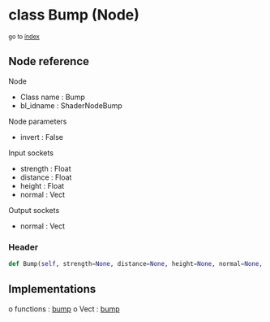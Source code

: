 # class Bump (Node)

<sub>go to [index](/docs/index.md)</sub>

## Node reference

Node
 - Class name : Bump
 - bl_idname : ShaderNodeBump

Node parameters
 - invert : False

Input sockets
 - strength : Float
 - distance : Float
 - height : Float
 - normal : Vect

Output sockets
 - normal : Vect

### Header

``` python
def Bump(self, strength=None, distance=None, height=None, normal=None, invert=False, node_label=None, node_color=None):
```

## Implementations

o functions : [bump](/docs/Shader_classes/bump.md)
o Vect : [bump](/docs/Shader_classes/Vect.md#bump) 

